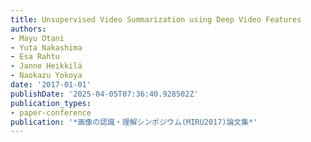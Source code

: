 ```yaml
---
title: Unsupervised Video Summarization using Deep Video Features
authors:
- Mayu Otani
- Yuta Nakashima
- Esa Rahtu
- Janne Heikkilä
- Naokazu Yokoya
date: '2017-01-01'
publishDate: '2025-04-05T07:36:40.928502Z'
publication_types:
- paper-conference
publication: '*画像の認識・理解シンポジウム(MIRU2017)論文集*'
---
```

